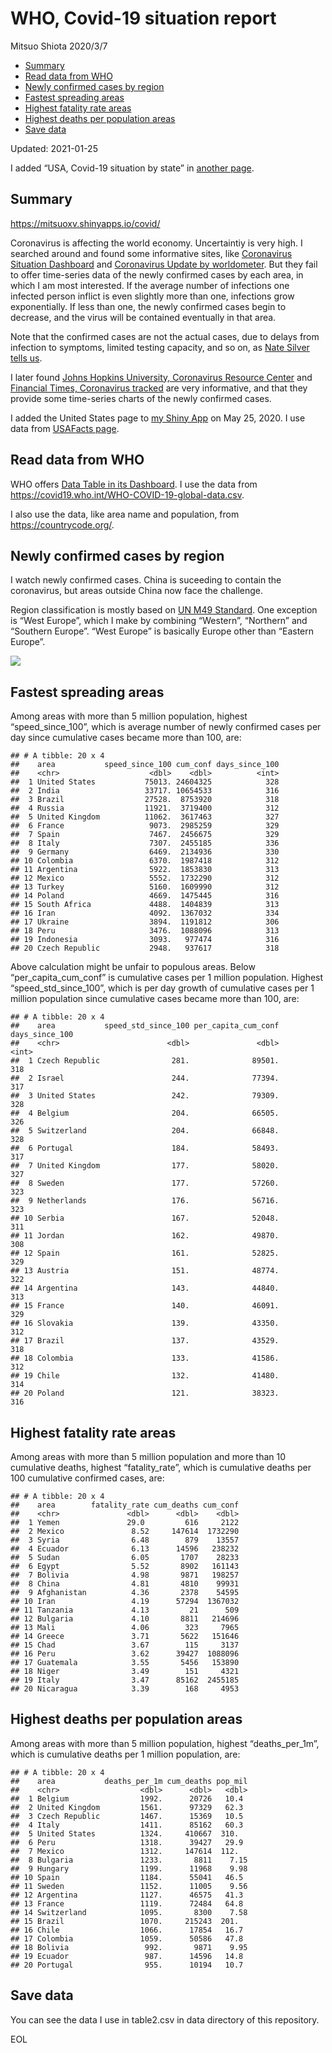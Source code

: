 WHO, Covid-19 situation report
================
Mitsuo Shiota
2020/3/7

-   [Summary](#summary)
-   [Read data from WHO](#read-data-from-who)
-   [Newly confirmed cases by region](#newly-confirmed-cases-by-region)
-   [Fastest spreading areas](#fastest-spreading-areas)
-   [Highest fatality rate areas](#highest-fatality-rate-areas)
-   [Highest deaths per population
    areas](#highest-deaths-per-population-areas)
-   [Save data](#save-data)

Updated: 2021-01-25

I added “USA, Covid-19 situation by state” in [another page](USA.md).

## Summary

<https://mitsuoxv.shinyapps.io/covid/>

Coronavirus is affecting the world economy. Uncertaintiy is very high. I
searched around and found some informative sites, like [Coronavirus
Situation
Dashboard](https://who.maps.arcgis.com/apps/opsdashboard/index.html#/c88e37cfc43b4ed3baf977d77e4a0667)
and [Coronavirus Update by
worldometer](https://www.worldometers.info/coronavirus/). But they fail
to offer time-series data of the newly confirmed cases by each area, in
which I am most interested. If the average number of infections one
infected person inflict is even slightly more than one, infections grow
exponentially. If less than one, the newly confirmed cases begin to
decrease, and the virus will be contained eventually in that area.

Note that the confirmed cases are not the actual cases, due to delays
from infection to symptoms, limited testing capacity, and so on, as
[Nate Silver tells
us](https://fivethirtyeight.com/features/coronavirus-case-counts-are-meaningless/).

I later found [Johns Hopkins University, Coronavirus Resource
Center](https://coronavirus.jhu.edu/) and [Financial Times, Coronavirus
tracked](https://www.ft.com/content/a26fbf7e-48f8-11ea-aeb3-955839e06441)
are very informative, and that they provide some time-series charts of
the newly confirmed cases.

I added the United States page to [my Shiny
App](https://mitsuoxv.shinyapps.io/covid/) on May 25, 2020. I use data
from [USAFacts
page](https://usafacts.org/visualizations/coronavirus-covid-19-spread-map/).

## Read data from WHO

WHO offers [Data Table in its Dashboard](https://covid19.who.int/table).
I use the data from
<https://covid19.who.int/WHO-COVID-19-global-data.csv>.

I also use the data, like area name and population, from
<https://countrycode.org/>.

## Newly confirmed cases by region

I watch newly confirmed cases. China is suceeding to contain the
coronavirus, but areas outside China now face the challenge.

Region classification is mostly based on [UN M49
Standard](https://unstats.un.org/unsd/methodology/m49/). One exception
is “West Europe”, which I make by combining “Western”, “Northern” and
“Southern Europe”. “West Europe” is basically Europe other than “Eastern
Europe”.

![](README_files/figure-gfm/chart-1.png)<!-- -->

## Fastest spreading areas

Among areas with more than 5 million population, highest
“speed\_since\_100”, which is average number of newly confirmed cases
per day since cumulative cases became more than 100, are:

    ## # A tibble: 20 x 4
    ##    area           speed_since_100 cum_conf days_since_100
    ##    <chr>                    <dbl>    <dbl>          <int>
    ##  1 United States           75013. 24604325            328
    ##  2 India                   33717. 10654533            316
    ##  3 Brazil                  27528.  8753920            318
    ##  4 Russia                  11921.  3719400            312
    ##  5 United Kingdom          11062.  3617463            327
    ##  6 France                   9073.  2985259            329
    ##  7 Spain                    7467.  2456675            329
    ##  8 Italy                    7307.  2455185            336
    ##  9 Germany                  6469.  2134936            330
    ## 10 Colombia                 6370.  1987418            312
    ## 11 Argentina                5922.  1853830            313
    ## 12 Mexico                   5552.  1732290            312
    ## 13 Turkey                   5160.  1609990            312
    ## 14 Poland                   4669.  1475445            316
    ## 15 South Africa             4488.  1404839            313
    ## 16 Iran                     4092.  1367032            334
    ## 17 Ukraine                  3894.  1191812            306
    ## 18 Peru                     3476.  1088096            313
    ## 19 Indonesia                3093.   977474            316
    ## 20 Czech Republic           2948.   937617            318

Above calculation might be unfair to populous areas. Below
“per\_capita\_cum\_conf” is cumulative cases per 1 million population.
Highest “speed\_std\_since\_100”, which is per day growth of cumulative
cases per 1 million population since cumulative cases became more than
100, are:

    ## # A tibble: 20 x 4
    ##    area           speed_std_since_100 per_capita_cum_conf days_since_100
    ##    <chr>                        <dbl>               <dbl>          <int>
    ##  1 Czech Republic                281.              89501.            318
    ##  2 Israel                        244.              77394.            317
    ##  3 United States                 242.              79309.            328
    ##  4 Belgium                       204.              66505.            326
    ##  5 Switzerland                   204.              66848.            328
    ##  6 Portugal                      184.              58493.            317
    ##  7 United Kingdom                177.              58020.            327
    ##  8 Sweden                        177.              57260.            323
    ##  9 Netherlands                   176.              56716.            323
    ## 10 Serbia                        167.              52048.            311
    ## 11 Jordan                        162.              49870.            308
    ## 12 Spain                         161.              52825.            329
    ## 13 Austria                       151.              48774.            322
    ## 14 Argentina                     143.              44840.            313
    ## 15 France                        140.              46091.            329
    ## 16 Slovakia                      139.              43350.            312
    ## 17 Brazil                        137.              43529.            318
    ## 18 Colombia                      133.              41586.            312
    ## 19 Chile                         132.              41480.            314
    ## 20 Poland                        121.              38323.            316

## Highest fatality rate areas

Among areas with more than 5 million population and more than 10
cumulative deaths, highest “fatality\_rate”, which is cumulative deaths
per 100 cumulative confirmed cases, are:

    ## # A tibble: 20 x 4
    ##    area        fatality_rate cum_deaths cum_conf
    ##    <chr>               <dbl>      <dbl>    <dbl>
    ##  1 Yemen               29.0         616     2122
    ##  2 Mexico               8.52     147614  1732290
    ##  3 Syria                6.48        879    13557
    ##  4 Ecuador              6.13      14596   238232
    ##  5 Sudan                6.05       1707    28233
    ##  6 Egypt                5.52       8902   161143
    ##  7 Bolivia              4.98       9871   198257
    ##  8 China                4.81       4810    99931
    ##  9 Afghanistan          4.36       2378    54595
    ## 10 Iran                 4.19      57294  1367032
    ## 11 Tanzania             4.13         21      509
    ## 12 Bulgaria             4.10       8811   214696
    ## 13 Mali                 4.06        323     7965
    ## 14 Greece               3.71       5622   151646
    ## 15 Chad                 3.67        115     3137
    ## 16 Peru                 3.62      39427  1088096
    ## 17 Guatemala            3.55       5456   153890
    ## 18 Niger                3.49        151     4321
    ## 19 Italy                3.47      85162  2455185
    ## 20 Nicaragua            3.39        168     4953

## Highest deaths per population areas

Among areas with more than 5 million population, highest
“deaths\_per\_1m”, which is cumulative deaths per 1 million population,
are:

    ## # A tibble: 20 x 4
    ##    area           deaths_per_1m cum_deaths pop_mil
    ##    <chr>                  <dbl>      <dbl>   <dbl>
    ##  1 Belgium                1992.      20726   10.4 
    ##  2 United Kingdom         1561.      97329   62.3 
    ##  3 Czech Republic         1467.      15369   10.5 
    ##  4 Italy                  1411.      85162   60.3 
    ##  5 United States          1324.     410667  310.  
    ##  6 Peru                   1318.      39427   29.9 
    ##  7 Mexico                 1312.     147614  112.  
    ##  8 Bulgaria               1233.       8811    7.15
    ##  9 Hungary                1199.      11968    9.98
    ## 10 Spain                  1184.      55041   46.5 
    ## 11 Sweden                 1152.      11005    9.56
    ## 12 Argentina              1127.      46575   41.3 
    ## 13 France                 1119.      72484   64.8 
    ## 14 Switzerland            1095.       8300    7.58
    ## 15 Brazil                 1070.     215243  201.  
    ## 16 Chile                  1066.      17854   16.7 
    ## 17 Colombia               1059.      50586   47.8 
    ## 18 Bolivia                 992.       9871    9.95
    ## 19 Ecuador                 987.      14596   14.8 
    ## 20 Portugal                955.      10194   10.7

## Save data

You can see the data I use in table2.csv in data directory of this
repository.

EOL
